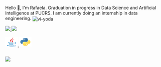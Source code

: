 Hello 👋,
I'm Rafaela. Graduation in progress in Data Science and Artificial Intelligence at PUCRS. I am currently doing an internship in data engineering. <img align="center" alt="vi-yoda" height="60" width="80" src="https://media.tenor.com/images/4f20af75f32887384aab7e49c37537ae/tenor.gif">

<a href="https://github.com/rafaelavarao">
  <img height="150em" src="https://github-readme-stats-eight-theta.vercel.app/api?username=rafaelavarao&show_icons=true&theme=dracula&include_all_commits=true&count_private=true"/>
  <img height="150em" src="https://github-readme-stats-eight-theta.vercel.app/api/top-langs/?username=rafaelavarao&layout=compact&langs_count=8&theme=dracula"/>
 
<div>
<div style="display: inline_block"><br>
  <img alt="Rafaela-Java" height="30" width="40" src="https://raw.githubusercontent.com/devicons/devicon/master/icons/java/java-original.svg">
  <img alt="Rafaela-Python" height="30" width="40" src="https://raw.githubusercontent.com/devicons/devicon/master/icons/python/python-original.svg">

</div>

##

<div>
  <a href="https://www.linkedin.com/in/rafaela-varão-albuquerque/" target="_blank"><img src="https://img.shields.io/badge/-LinkedIn-%230077B5?style=for-the-badge&logo=linkedin&logoColor=white" target="_blank"></a> 
 
